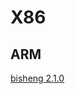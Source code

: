 <!DOCTYPE html>
<html>
<head>
<meta charset="utf-8">
<title>Software Download:</title>
</head>
<body>
	<h1>X86</h1>
	<h2>ARM</h2>
	<a href="https://mirrors.huaweicloud.com/kunpeng/archive/compiler/bisheng_compiler/bisheng-compiler-2.1.0-aarch64-linux.tar.gz">bisheng 2.1.0</a>
</body>
</html>